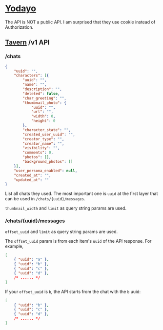 # [Yodayo](https://yodayo.com)

The API is NOT a public API. I am surprised that they use cookie instead of Authorization.

## [Tavern](https://yodayo.com/tavern/) /v1 API

### /chats

```json
{
    "uuid": "",
    "characters": [{
        "uuid": "",
        "name": "",
        "description": "",
        "deleted": false,
        "char_greeting": "",
        "thumbnail_photo": {
            "uuid": "",
            "url": "",
            "width": 0,
            "height": 0
        },
        "character_state": "",
        "created_user_uuid": "",
        "creator_type": "",
        "creator_name": "",
        "visibility": "",
        "comments": 0,
        "photos": [],
        "background_photos": []
    }],
    "user_persona_enabled": null,
    "created_at": "",
    "updated_at": ""
}
```

List all chats they used. The most important one is `uuid` at the first layer that can be used in `/chats/{uuid}/messages`.

`thumbnail_width` and `limit` as query string params are used.

### /chats/{uuid}/messages

`offset_uuid` and `limit` as query string params are used.

The `offset_uuid` param is from each item's `uuid` of the API response. For example,

```json
[
    { "uuid": "a" },
    { "uuid": "b" },
    { "uuid": "c" },
    { "uuid": "d" },
    /* ...... */
]
```

If your `offset_uuid` is `b`, the API starts from the chat with the `b` uuid:


```json
[
    { "uuid": "b" },
    { "uuid": "c" },
    { "uuid": "d" },
    /* ...... */
]
```